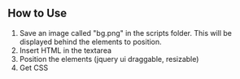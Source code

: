 How to Use
----------
1. Save an image called "bg.png" in the scripts folder. This will be displayed behind the elements to position.
2. Insert HTML in the textarea
3. Position the elements (jquery ui draggable, resizable)
4. Get CSS

